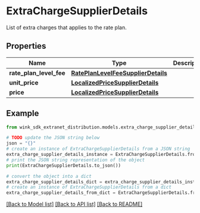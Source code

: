 # ExtraChargeSupplierDetails

List of extra charges that applies to the rate plan.

## Properties

Name | Type | Description | Notes
------------ | ------------- | ------------- | -------------
**rate_plan_level_fee** | [**RatePlanLevelFeeSupplierDetails**](RatePlanLevelFeeSupplierDetails.md) |  | [optional] 
**unit_price** | [**LocalizedPriceSupplierDetails**](LocalizedPriceSupplierDetails.md) |  | [optional] 
**price** | [**LocalizedPriceSupplierDetails**](LocalizedPriceSupplierDetails.md) |  | [optional] 

## Example

```python
from wink_sdk_extranet_distribution.models.extra_charge_supplier_details import ExtraChargeSupplierDetails

# TODO update the JSON string below
json = "{}"
# create an instance of ExtraChargeSupplierDetails from a JSON string
extra_charge_supplier_details_instance = ExtraChargeSupplierDetails.from_json(json)
# print the JSON string representation of the object
print(ExtraChargeSupplierDetails.to_json())

# convert the object into a dict
extra_charge_supplier_details_dict = extra_charge_supplier_details_instance.to_dict()
# create an instance of ExtraChargeSupplierDetails from a dict
extra_charge_supplier_details_from_dict = ExtraChargeSupplierDetails.from_dict(extra_charge_supplier_details_dict)
```
[[Back to Model list]](../README.md#documentation-for-models) [[Back to API list]](../README.md#documentation-for-api-endpoints) [[Back to README]](../README.md)


